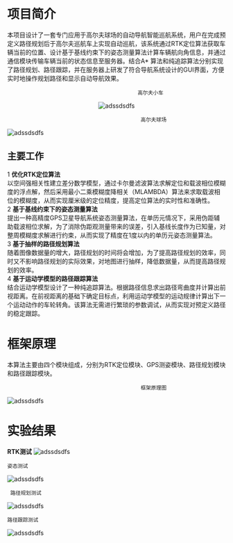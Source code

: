 # 项目简介
本项目设计了一套专门应用于高尔夫球场的自动导航智能巡航系统，用户在完成预定义路径规划后于高尔夫巡航车上实现自动巡航，该系统通过RTK定位算法获取车辆当前的位置、设计基于基线约束下的姿态测量算法计算车辆航向角信息，并通过通信模块传输车辆当前的状态信息至服务器。结合A* 算法和纯追踪算法分别实现了路径规划、路径跟踪，并在服务器上研发了符合导航系统设计的GUI界面，方便实时地操作规划路径和显示自动导航效果。

                                              高尔夫小车
<div align=center>

![adssdsdfs](https://github.com/CWORLDY/Golf-intelligent-cruise-car-system/blob/master/document/photo/5.png)  

<div align=left>             
    
                                               高尔夫球场
![adssdsdfs](https://github.com/CWORLDY/Golf-intelligent-cruise-car-system/blob/master/document/photo/1.jpg)

## 主要工作
1 **优化RTK定位算法**  
    以空间强相关性建立差分数学模型，通过卡尔曼滤波算法求解定位和载波相位模糊度的浮点解，然后采用最小二乘模糊度降相关（MLAMBDA）算法来求取载波相位的模糊度，从而实现厘米级的定位精度，提高定位算法的实时性和准确性。  
2 **基于基线约束下的姿态测量算法**  
    提出一种高精度GPS卫星导航系统姿态测量算法，在单历元情况下，采用伪距辅助载波相位求解，为了消除伪距观测量带来的误差，引入基线长度作为已知量，对整周模糊度求解进行约束，从而实现了精度在1度以内的单历元姿态测量算法。  
3 **基于抽样的路径规划算法**  
    随着图像数据量的增大，路径规划的时间将会增加，为了提高路径规划的效率，同时又不影响路径规划的实际效果，对地图进行抽样，降低数据量，从而提高路径规划的效率。  
4 **基于运动学模型的路径跟踪算法**  
    结合运动学模型设计了一种纯追踪算法。根据路径信息求出路径弯曲度并计算出前视距离。在前视距离的基础下确定目标点，利用运动学模型的运动规律计算出下一个运动动作的车轮转角。该算法无需进行繁琐的参数调试，从而实现对预定义路径的稳定跟踪。  


# 框架原理
本算法主要由四个模块组成，分别为RTK定位模块、GPS测姿模块、路径规划模块和路径跟踪模块。

                                               框架原理图
![adssdsdfs](https://github.com/CWORLDY/Golf-intelligent-cruise-car-system/blob/master/document/photo/7.jpg)


# 实验结果

 **RTK测试**
![adssdsdfs](https://github.com/CWORLDY/Golf-intelligent-cruise-car-system/blob/master/document/photo/122.png)
  
    
    姿态测试
![adssdsdfs](https://github.com/CWORLDY/Golf-intelligent-cruise-car-system/blob/master/document/photo/15.jpg)
  
    
     路径规划测试
![adssdsdfs](https://github.com/CWORLDY/Golf-intelligent-cruise-car-system/blob/master/document/photo/9.png)
  
    路径跟踪测试  
![adssdsdfs](https://github.com/CWORLDY/Golf-intelligent-cruise-car-system/blob/master/document/photo/实地测试.png)



